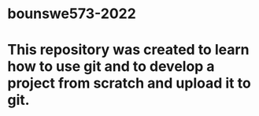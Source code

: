 # bounswe573-2022
# This repository was created to learn how to use git and to develop a project from scratch and upload it to git.
